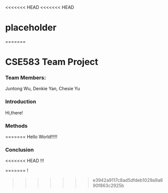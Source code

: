<<<<<<< HEAD
<<<<<<< HEAD
# placeholder

=======

# CSE583 Team Project

### Team Members:

Juntong Wu, Denkie Yan, Chesie Yu


### Introduction

Hi,there!

### Methods
=======
Hello World!!!!!


### Conclusion

<<<<<<< HEAD
!!!


=======
!
>>>>>>> e3942a9117c8ad5dfdeb1029a9a690f863c2925b
